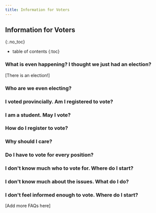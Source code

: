 ```yaml
---
title: Information for Voters
---
```


Information for Voters 
----------------------
{:.no_toc}

* table of contents
{:toc}

### What is even happening? I thought we just had an election?

[There is an election!]

### Who are we even electing?

### I voted provincially. Am I registered to vote?

### I am a student. May I vote?

### How do I register to vote?

### Why should I care?

### Do I have to vote for every position?

### I don't know much who to vote for. Where do I start?

### I don't know much about the issues. What do I do?

### I don't feel informed enough to vote. Where do I start?

[Add more FAQs here]
